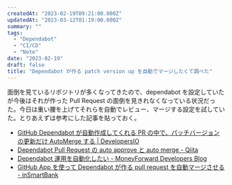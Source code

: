 ```yaml
---
createdAt: "2023-02-19T09:21:00.000Z"
updatedAt: "2023-03-12T01:19:00.000Z"
summary: ""
tags:
  - "Dependabot"
  - "CI/CD"
  - "Note"
date: "2023-02-19"
draft: false
title: "Dependabot が作る patch version up を自動でマージしたくて調べた"
---
```


面倒を見ているリポジトリが多くなってきたので、dependabot を設定していたが今後はそれが作った Pull Request の面倒を見きれなくなっている状況だった。今日は重い腰を上げてそれらを自動でレビュー、マージする設定を試していた。とりあえずは参考にした記事を貼っておく。

- [GitHub Dependabot が自動作成してくれる PR の中で、パッチバージョンの更新だけ AutoMerge する \| DevelopersIO](https://dev.classmethod.jp/articles/github-dependabot-auto-merge/)
- [Dependabot Pull Request の auto approve と auto merge \- Qiita](https://qiita.com/frozenbonito/items/6fb2fd438a7742eb7b5a#dependabot-merge-%E3%81%A7%E3%83%9E%E3%83%BC%E3%82%B8%E3%81%95%E3%81%9B%E3%82%8B-%E6%88%90%E5%8A%9F)
- [Dependabot 運用を自動化したい \- MoneyForward Developers Blog](https://moneyforward-dev.jp/entry/2022/12/16/dependabot-automation/)
- [GitHub App を使って Dependabot が作る pull request を自動マージさせる \- inSmartBank](https://blog.smartbank.co.jp/entry/2023/02/16/dependabot-auto-merge-with-github-app)
